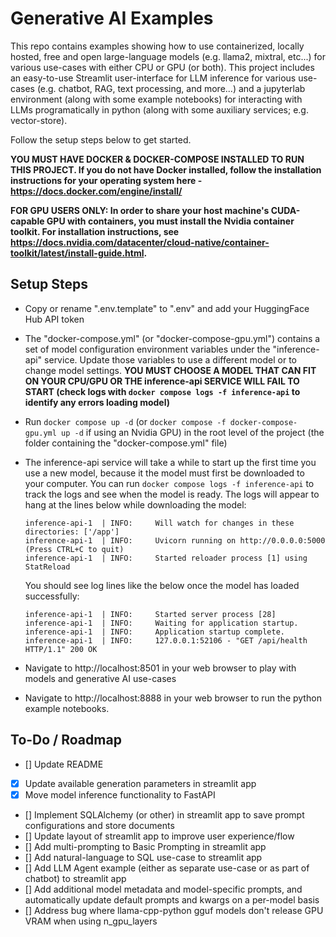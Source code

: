 # Generative AI Examples

This repo contains examples showing how to use containerized, locally hosted, free and open large-language models (e.g. llama2, mixtral, etc...) for various use-cases with either CPU or GPU (or both). This project includes an easy-to-use Streamlit user-interface for LLM inference for various use-cases (e.g. chatbot, RAG, text processing, and more...) and a jupyterlab environment (along with some example notebooks) for interacting with LLMs programatically in python (along with some auxiliary services; e.g. vector-store). 

Follow the setup steps below to get started.

**YOU MUST HAVE DOCKER & DOCKER-COMPOSE INSTALLED TO RUN THIS PROJECT. If you do not have Docker installed, follow the installation instructions for your operating system here - https://docs.docker.com/engine/install/**

**FOR GPU USERS ONLY: In order to share your host machine's CUDA-capable GPU with containers, you must install the Nvidia container toolkit. For installation instructions, see https://docs.nvidia.com/datacenter/cloud-native/container-toolkit/latest/install-guide.html.**

## Setup Steps

- Copy or rename ".env.template" to ".env" and add your HuggingFace Hub API token
- The "docker-compose.yml" (or "docker-compose-gpu.yml") contains a set of model configuration environment variables under the "inference-api" service. Update those variables to use a different model or to change model settings. **YOU MUST CHOOSE A MODEL THAT CAN FIT ON YOUR CPU/GPU OR THE inference-api SERVICE WILL FAIL TO START (check logs with `docker compose logs -f inference-api` to identify any errors loading model)**
- Run `docker compose up -d` (or `docker compose -f docker-compose-gpu.yml up -d` if using an Nvidia GPU) in the root level of the project (the folder containing the "docker-compose.yml" file)
- The inference-api service will take a while to start up the first time you use a new model, because it the model must first be downloaded to your computer. You can run `docker compose logs -f inference-api` to track the logs and see when the model is ready.
    The logs will appear to hang at the lines below while downloading the model:
    ```
    inference-api-1  | INFO:     Will watch for changes in these directories: ['/app']
    inference-api-1  | INFO:     Uvicorn running on http://0.0.0.0:5000 (Press CTRL+C to quit)
    inference-api-1  | INFO:     Started reloader process [1] using StatReload
    ```

    You should see log lines like the below once the model has loaded successfully:
    ```
    inference-api-1  | INFO:     Started server process [28]
    inference-api-1  | INFO:     Waiting for application startup.
    inference-api-1  | INFO:     Application startup complete.
    inference-api-1  | INFO:     127.0.0.1:52106 - "GET /api/health HTTP/1.1" 200 OK
    ```
- Navigate to http://localhost:8501 in your web browser to play with models and generative AI use-cases
- Navigate to http://localhost:8888 in your web browser to run the python example notebooks.

## To-Do / Roadmap
- [] Update README
- [x] Update available generation parameters in streamlit app
- [x] Move model inference functionality to FastAPI
- [] Implement SQLAlchemy (or other) in streamlit app to save prompt configurations and store documents
- [] Update layout of streamlit app to improve user experience/flow
- [] Add multi-prompting to Basic Prompting in streamlit app
- [] Add natural-language to SQL use-case to streamlit app
- [] Add LLM Agent example (either as separate use-case or as part of chatbot) to streamlit app
- [] Add additional model metadata and model-specific prompts, and automatically update default prompts and kwargs on a per-model basis 
- [] Address bug where llama-cpp-python gguf models don't release GPU VRAM when using n_gpu_layers
